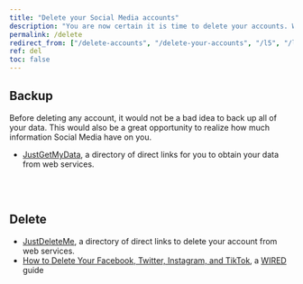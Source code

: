```yaml
---
title: "Delete your Social Media accounts"
description: "You are now certain it is time to delete your accounts. What does it imply? How do you do it?"
permalink: /delete
redirect_from: ["/delete-accounts", "/delete-your-accounts", "/l5", "/l05", "/l-05", "/l-5", "/level05", "/level-5", "/level-05", "/level5"]
ref: del
toc: false
---
```

## Backup

Before deleting any account, it would not be a bad idea to back up all of your data. This would also be a great opportunity to realize how much information Social Media have on you.

- [JustGetMyData](https://justgetmydata.com "JustGetMyData"), a directory of direct links for you to obtain your data from web services.

<br>
<br>

## Delete

- [JustDeleteMe](https://justdeleteme.xyz "JustDeleteMe"), a directory of direct links to delete your account from web services.
- [How to Delete Your Facebook, Twitter, Instagram, and TikTok](https://www.wired.com/story/how-to-delete-your-facebook-instagram-twitter-snapchat/ "How to Delete Your Facebook, Twitter, Instagram, and TikTok"), a [WIRED](https://wired.com "WIRED") guide
